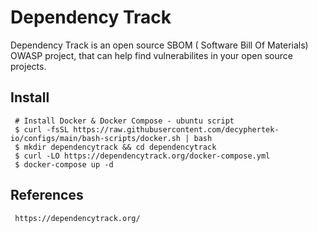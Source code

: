 Dependency Track
=====

Dependency Track is an open source SBOM ( Software Bill Of Materials) OWASP project, 
that can help find vulnerabilites in your open source projects. 

Install
-------

     # Install Docker & Docker Compose - ubuntu script
     $ curl -fsSL https://raw.githubusercontent.com/decyphertek-io/configs/main/bash-scripts/docker.sh | bash
     $ mkdir dependencytrack && cd dependencytrack
     $ curl -LO https://dependencytrack.org/docker-compose.yml
     $ docker-compose up -d

References
----------

     https://dependencytrack.org/
